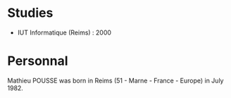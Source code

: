 # Studies

 * IUT Informatique (Reims) : 2000

# Personnal

Mathieu POUSSE was born in Reims (51 - Marne - France - Europe) in July 1982.
